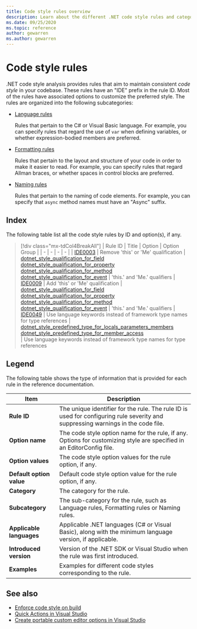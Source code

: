 ```yaml
---
title: Code style rules overview
description: Learn about the different .NET code style rules and categories.
ms.date: 09/25/2020
ms.topic: reference
author: gewarren
ms.author: gewarren
---
```

# Code style rules

.NET code style analysis provides rules that aim to maintain consistent *code style* in your codebase. These rules have an "IDE" prefix in the rule ID. Most of the rules have associated options to customize the preferred style. The rules are organized into the following subcategories:

- [Language rules](language-rules.md)

   Rules that pertain to the C# or Visual Basic language. For example, you can specify rules that regard the use of `var` when defining variables, or whether expression-bodied members are preferred.

- [Formatting rules](formatting-rules.md)

   Rules that pertain to the layout and structure of your code in order to make it easier to read. For example, you can specify rules that regard Allman braces, or whether spaces in control blocks are preferred.

- [Naming rules](naming-rules.md)

   Rules that pertain to the naming of code elements. For example, you can specify that `async` method names must have an "Async" suffix.

## Index

The following table list all the code style rules by ID and option(s), if any.

> [!div class="mx-tdCol4BreakAll"]
> | Rule ID | Title | Option | Option Group |
> | - | - | - | - |
> | [IDE0003](ide0003-ide0009.md) | Remove 'this' or 'Me' qualification | [dotnet_style_qualification_for_field](ide0003-ide0009.md#dotnet\_style\_qualification\_for_field)<br/> [dotnet_style_qualification_for_property](ide0003-ide0009.md#dotnet\_style\_qualification\_for_property)<br/> [dotnet_style_qualification_for_method](ide0003-ide0009.md#dotnet\_style\_qualification\_for_method)<br/> [dotnet_style_qualification_for_event](ide0003-ide0009.md#dotnet\_style\_qualification\_for_event) | 'this.' and 'Me.' qualifiers
> | [IDE0009](ide0003-ide0009.md) | Add 'this' or 'Me' qualification | [dotnet_style_qualification_for_field](ide0003-ide0009.md#dotnet\_style\_qualification\_for_field)<br/> [dotnet_style_qualification_for_property](ide0003-ide0009.md#dotnet\_style\_qualification\_for_property)<br/> [dotnet_style_qualification_for_method](ide0003-ide0009.md#dotnet\_style\_qualification\_for_method)<br/> [dotnet_style_qualification_for_event](ide0003-ide0009.md#dotnet\_style\_qualification\_for_event) | 'this.' and 'Me.' qualifiers
> | [IDE0049](ide0049.md) | Use language keywords instead of framework type names for type references | [dotnet_style_predefined_type_for_locals_parameters_members](ide0049.md#dotnet\_style\_predefined\_type\_for\_locals\_parameters_members)<br/> [dotnet_style_predefined_type_for_member_access](ide0049.md#dotnet\_style\_predefined\_type\_for\_member_access)<br/> | Use language keywords instead of framework type names for type references

## Legend

The following table shows the type of information that is provided for each rule in the reference documentation.

|Item|Description|
|----------|-----------------|
| **Rule ID** |The unique identifier for the rule. The rule ID is used for configuring rule severity and suppressing warnings in the code file.|
| **Option name** |The code style option name for the rule, if any. Options for customizing style are specified in an EditorConfig file.|
| **Option values** |The code style option values for the rule option, if any.|
| **Default option value** |Default code style option value for the rule option, if any.
| **Category** | The category for the rule. |
| **Subcategory** | The sub-category for the rule, such as Language rules, Formatting rules or Naming rules. |
| **Applicable languages** |Applicable .NET languages (C# or Visual Basic), along with the minimum language version, if applicable.|
| **Introduced version** |Version of the .NET SDK or Visual Studio when the rule was first introduced.|
| **Examples** |Examples for different code styles corresponding to the rule.|

## See also

- [Enforce code style on build](../overview.md#code-style-analysis)
- [Quick Actions in Visual Studio](/visualstudio/ide/quick-actions)
- [Create portable custom editor options in Visual Studio](/visualstudio/ide/create-portable-custom-editor-options)
